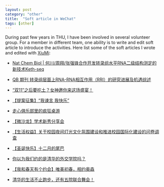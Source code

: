 ```yaml
---
layout: post
category: "other"
title:  "Soft article in WeChat"
tags: [other]
---
```


During past few years in THU, I have been involved in several volunteer group. For a member in different team, one ability is to write and edit soft article to introduce the activities. Here list some of the soft articles I wrote and edited with [XiuMi](https://xiumi.us/#/):

* [Nat Chem Biol \| 何川/周翔/张强锋合作开发转录组水平RNA二级结构测定的新技术Keth-seq](https://mp.weixin.qq.com/s/xLGmPob38vWMsA1DCrVweQ)

* [QB 期刊 转录组层面上RNA-RNA相互作用（RRI）的研究进展及机遇综述](https://mp.weixin.qq.com/s?__biz=MzU2NzcyMTEzNA==&mid=2247483796&idx=1&sn=f1e1c0fed34b1842930a41b20b9f1228&chksm=fc99ac55cbee2543585c15ac229ab47637514f8111b0656e51905471bb8a2625cbc6894c5722&mpshare=1&scene=1&srcid=1110Sp7E2g5ovbZyw8EfVHxd&key=a275743a4180eb54844d8fef7cd67c5ce16ef4ed4093554be3804586d5fb5741f669acea88cae71db0feba588a403cb4ba47b4e2aca822574076ef1561e549e1f854b882f0136d590adae1718672d3d4&ascene=0&uin=OTg2MDM3MzQ0&devicetype=iMac+MacBookPro12%2C1+OSX+OSX+10.14.4+build(18E226)&version=12020010&nettype=WIFI&lang=zh_CN&fontScale=100&pass_ticket=c84tDQwPkADV%2FEnsgf5XEjy0iMHnUA5hrysLipOk40yoY1FdmtblmpGoSAMDfvve)

* [“双11"之后要吃土？女神邀你来这场盛宴！](https://mp.weixin.qq.com/s/FdW5ECRz05L2GxTo78Ql0w)

* [【提案征集】“我谏言 我快乐”](https://mp.weixin.qq.com/s/nmwTMrZhubuMjSRWyCbkIw)

* [走心俱乐部里的疯狂桌游](https://mp.weixin.qq.com/s/kLqJPzNTnQlyBnO88-2KxQ)

* [【微沙龙】学术新秀分享会](https://mp.weixin.qq.com/s/2DSvoCShrelTvGeak4WumQ)

* [【生活权益】关于校园夜间灯光文化氛围建设和推进校园国际化建设的问卷调查](https://mp.weixin.qq.com/s/x-E3ligvWAcdP4LcqANVpg)

* [【圣诞快乐】十二月的尾巴](https://mp.weixin.qq.com/s/ykLb-GfkXPDT6x6-_LOJ2A)

* [你以为我们约的是清华的外交学院吗？](https://mp.weixin.qq.com/s/GJzo9LO-AkmGg5gEgW0Ckg)

* [【我和春天有个约会】唯美初春，相约奥森](https://mp.weixin.qq.com/s/VmcMNqDuMJ8Zxm3VyLTuYw)

* [清华的生活不止跑步，还有五院联合舞会！](https://mp.weixin.qq.com/s/ttUAawaClv-OFOAHZkuPvw)

